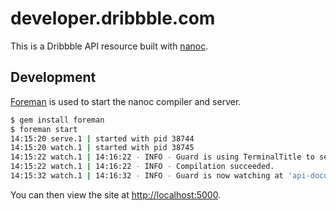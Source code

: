 # developer.dribbble.com

This is a Dribbble API resource built with [nanoc](https://github.com/nanoc/nanoc).

## Development

[Foreman](https://github.com/ddollar/foreman) is used to start the nanoc compiler and server.

```sh
$ gem install foreman
$ foreman start
14:15:20 serve.1 | started with pid 38744
14:15:20 watch.1 | started with pid 38745
14:15:22 watch.1 | 14:16:22 - INFO - Guard is using TerminalTitle to send notifications.
14:15:22 watch.1 | 14:16:22 - INFO - Compilation succeeded.
14:15:32 watch.1 | 14:16:32 - INFO - Guard is now watching at 'api-documentation'
```

You can then view the site at [http://localhost:5000](http://localhost:5000).
